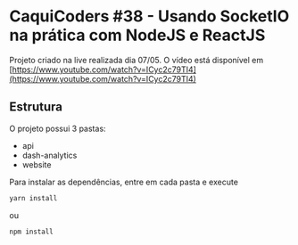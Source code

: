 # CaquiCoders #38 - Usando SocketIO na prática com NodeJS e ReactJS

Projeto criado na live realizada dia 07/05. O vídeo está disponível em [https://www.youtube.com/watch?v=ICyc2c79TI4](https://www.youtube.com/watch?v=ICyc2c79TI4)

## Estrutura

O projeto possui 3 pastas:

- api
- dash-analytics
- website

Para instalar as dependências, entre em cada pasta e execute

```bash
yarn install
```

ou 

```bash
npm install
```
